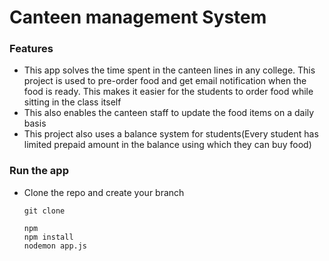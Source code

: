 # Canteen management System

### Features
* This app solves the time spent in the canteen lines in any college. This project is used to pre-order food and get email notification when the food is ready. This makes it easier for the students to order food while sitting in the class itself
* This also enables the canteen staff to update the food items on a daily basis
* This project also uses a balance system for students(Every student has limited prepaid amount in the balance using which they can buy food)

### Run the app
* Clone the repo and create your branch
   ```git
   git clone
   
   npm
   npm install
   nodemon app.js
   ```

